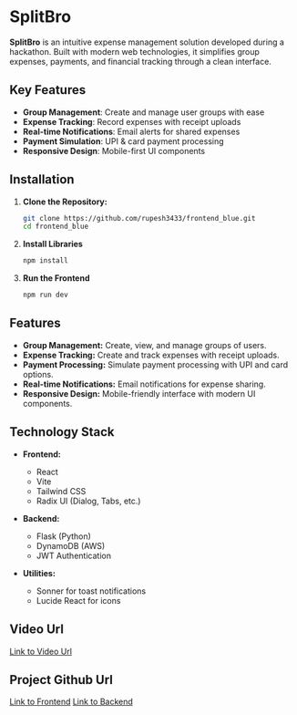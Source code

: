# SplitBro 

**SplitBro** is an intuitive expense management solution developed during a hackathon. Built with modern web technologies, it simplifies group expenses, payments, and financial tracking through a clean interface.

## Key Features 

-  **Group Management**: Create and manage user groups with ease
- **Expense Tracking**: Record expenses with receipt uploads
- **Real-time Notifications**: Email alerts for shared expenses
- **Payment Simulation**: UPI & card payment processing
- **Responsive Design**: Mobile-first UI components

## Installation

1. **Clone the Repository:**

   ```sh
   git clone https://github.com/rupesh3433/frontend_blue.git
   cd frontend_blue
   ```
2. **Install Libraries**
   ```sh
   npm install
   ```
3. **Run the Frontend**
   ```sh
   npm run dev
   ```

## Features

- **Group Management:** Create, view, and manage groups of users.
- **Expense Tracking:** Create and track expenses with receipt uploads.
- **Payment Processing:** Simulate payment processing with UPI and card options.
- **Real-time Notifications:** Email notifications for expense sharing.
- **Responsive Design:** Mobile-friendly interface with modern UI components.

## Technology Stack

- **Frontend:**  
  - React  
  - Vite  
  - Tailwind CSS  
  - Radix UI (Dialog, Tabs, etc.)
  
- **Backend:**  
  - Flask (Python)  
  - DynamoDB (AWS)  
  - JWT Authentication
    
- **Utilities:**  
  - Sonner for toast notifications  
  - Lucide React for icons

## Video Url
[Link to Video Url](https://drive.google.com/file/d/1VfvvrC9bY-PTc7TMtWM-yymD4IaiQeK5/view?usp=sharing)

## Project Github Url 
[Link to Frontend](https://github.com/rupesh3433/frontend_blue)
[Link to Backend](https://github.com/rupesh3433/backend_blue)



